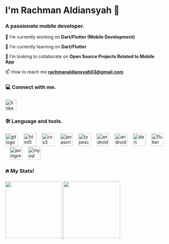 <!-- <img src="https://komarev.com/ghpvc/?username=rachmanaldiansyah&label=Profile%20views&color=0e75b6&style=flat" alt="rachmanaldiansyah" /> -->
<h1>I'm Rachman Aldiansyah 👋</h1>
<h3>A passionate mobile developer.</h3> 

<p>🔭 I’m currently working on <strong>Dart/Flutter (Mobile Development)</strong></p>
<p>🌱 I’m currently learning on <strong>Dart/Flutter</strong></p>
<p>👯 I’m looking to collaborate on <strong>Open Source Projects Related to Mobile App</strong></p>
<p>📫 How to reach me <a href="mailto:rachmanaldiansyah03@gmail.com"><strong>rachmanaldiansyah03@gmail.com</strong></a></p> 

<h3 align="left">💻 Connect with me.</h3>

###

<div align="left">
  <a href="https://www.linkedin.com/in/rachman-aldiansyah-a00a7a222/" target="blank">
    <img src="https://img.shields.io/static/v1?message=LinkedIn&logo=linkedin&label=&color=0077B5&logoColor=white&labelColor=&style=for-the-badge" height="35" alt="linkedin logo"  />
  </a>
</div>

<h3 align="left">🛠 Language and tools.</h3>

###

<div align="left">
  <a href="https://git-scm.com" style="text-decoration:none;">
    <img src="https://cdn.jsdelivr.net/gh/devicons/devicon/icons/git/git-original.svg" height="40" alt="git logo"  />
  </a>
  <img width="10" />
  <a href="https://developer.mozilla.org/en-US/docs/Web/HTML" style="text-decoration:none;">
    <img src="https://cdn.jsdelivr.net/gh/devicons/devicon/icons/html5/html5-original.svg" height="40" alt="html5 logo"  />
  </a>
  <img width="10" />
  <a href="https://developer.mozilla.org/en-US/docs/Web/CSS" style="text-decoration:none;">
    <img src="https://cdn.jsdelivr.net/gh/devicons/devicon/icons/css3/css3-original.svg" height="40" alt="css3 logo"  />
  </a>
  <img width="10" />
  <a href="https://developer.mozilla.org/en-US/docs/Web/JavaScript" style="text-decoration:none;">
    <img src="https://cdn.jsdelivr.net/gh/devicons/devicon/icons/javascript/javascript-original.svg" height="40" alt="javascript logo"  />
  </a>
  <img width="10" />
  <a href="https://www.typescriptlang.org" style="text-decoration:none;">
    <img src="https://cdn.jsdelivr.net/gh/devicons/devicon/icons/typescript/typescript-original.svg" height="40" alt="typescript logo"  />
  </a>
  <img width="10" />
  <a href="https://developer.android.com" style="text-decoration:none;">
    <img src="https://cdn.jsdelivr.net/gh/devicons/devicon/icons/android/android-original.svg" height="40" alt="android logo"  />
  </a>
  <img width="10" />
  <a href="https://developer.android.com" style="text-decoration:none;">
    <img src="https://cdn.jsdelivr.net/gh/devicons/devicon/icons/androidstudio/androidstudio-original.svg" height="40" alt="androidstudio logo"  />
  </a>
  <img width="10" />
  <a href="https://dart.dev" style="text-decoration:none;">
    <img src="https://cdn.jsdelivr.net/gh/devicons/devicon/icons/dart/dart-original.svg" height="40" alt="dart logo"  />
  </a>
  <img width="10" />
  <a href="https://flutter.dev" style="text-decoration:none;">
    <img src="https://cdn.jsdelivr.net/gh/devicons/devicon/icons/flutter/flutter-original.svg" height="40" alt="flutter logo"  />
  </a>
  <img width="10" />
  <a href="https://www.postgresql.org" style="text-decoration:none;">
    <img src="https://cdn.jsdelivr.net/gh/devicons/devicon/icons/postgresql/postgresql-original.svg" height="40" alt="postgresql logo"  />
  </a>
  <img width="10" />
  <a href="https://www.mysql.com" style="text-decoration:none;">
    <img src="https://cdn.jsdelivr.net/gh/devicons/devicon/icons/mysql/mysql-original.svg" height="40" alt="mysql logo"  />
  </a>
</div>
 
###

<h3 align="left">🔥 My Stats!</h3>

###

<p>
  <a href="https://github.com/rachmanaldiansyah">
    <img height="180em" src="https://github-readme-stats-eight-theta.vercel.app/api?username=rachmanaldiansyah&show_icons=true&theme=react&include_all_commits=true&count_private=true"/>
    <img height="180em" src="https://github-readme-stats-eight-theta.vercel.app/api/top-langs/?username=rachmanaldiansyah&layout=compact&langs_count=8&theme=react"/>
  </a>
</p>
